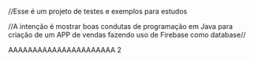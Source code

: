 //Esse é um projeto de testes e exemplos para estudos

//A intenção é mostrar boas condutas de programação em Java para criação de um APP de vendas fazendo uso de Firebase como database//

AAAAAAAAAAAAAAAAAAAAAA 2
